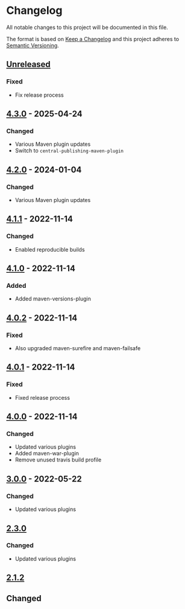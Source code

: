 # Changelog

All notable changes to this project will be documented in this file.

The format is based on [Keep a Changelog](https://keepachangelog.com/en/1.0.0/)
and this project adheres to [Semantic Versioning](https://semver.org/spec/v2.0.0.html).

## [Unreleased]
### Fixed
- Fix release process

## [4.3.0] - 2025-04-24
### Changed
- Various Maven plugin updates
- Switch to `central-publishing-maven-plugin`

## [4.2.0] - 2024-01-04
### Changed
- Various Maven plugin updates

## [4.1.1] - 2022-11-14
### Changed
- Enabled reproducible builds

## [4.1.0] - 2022-11-14
### Added
- Added maven-versions-plugin

## [4.0.2] - 2022-11-14
### Fixed
- Also upgraded maven-surefire and maven-failsafe

## [4.0.1] - 2022-11-14
### Fixed
- Fixed release process

## [4.0.0] - 2022-11-14
### Changed
- Updated various plugins
- Added maven-war-plugin
- Remove unused travis build profile

## [3.0.0] - 2022-05-22
### Changed
- Updated various plugins

## [2.3.0]
### Changed
- Updated various plugins

## [2.1.2]

## Changed

[Unreleased]: https://github.com/cucumber/cucumber-parent/compare/v4.3.0...HEAD
[4.3.0]: https://github.com/cucumber/cucumber-parent/compare/v4.2.0...v4.3.0
[4.2.0]: https://github.com/cucumber/cucumber-parent/compare/v4.1.1...v4.2.0
[4.1.1]: https://github.com/cucumber/cucumber-parent/compare/v4.1.0...v4.1.1
[4.1.0]: https://github.com/cucumber/cucumber-parent/compare/v4.0.2...v4.1.0
[4.0.2]: https://github.com/cucumber/cucumber-parent/compare/v4.0.1...v4.0.2
[4.0.1]: https://github.com/cucumber/cucumber-parent/compare/v4.0.0...v4.0.1
[4.0.0]: https://github.com/cucumber/cucumber-parent/compare/v3.0.0...v4.0.0
[3.0.0]: https://github.com/cucumber/cucumber-parent/compare/v3.0.0...v2.3.0
[2.3.0]: https://github.com/cucumber/cucumber-parent/compare/v2.3.0...v2.1.2
[2.1.2]: https://github.com/cucumber/cucumber-parent/compare/v2.3.0...v2.1.2
